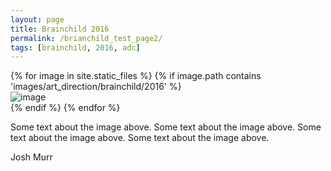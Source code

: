 ```yaml
---
layout: page
title: Brainchild 2016
permalink: /brianchild_test_page2/
tags: [brainchild, 2016, adc]
---
```


<div class="grid">
  <div class="grid-sizer"></div>
  <div class="gutter-sizer"></div>
  	{% for image in site.static_files %}
    	{% if image.path contains 'images/art_direction/brainchild/2016' %}
      		<div class="grid-item">
        		<img src="{{ site.baseurl }}{{ image.path }}" alt="image" />
        		<!-- <p>Here's a little text to go under the image.</p> -->
      		</div>
    	{% endif %}
	{% endfor %}
</div>

Some text about the image above. Some text about the image above. Some text about the image above. Some text about the image above. 

Josh Murr
